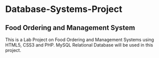 # Database-Systems-Project
## Food Ordering and Management System

This is a Lab Project on Food Ordering and Management Systems using HTML5, CSS3 and PHP. MySQL Relational Database will be used in this project.
